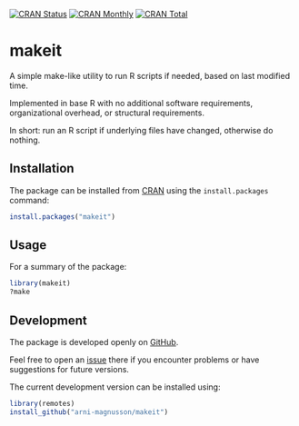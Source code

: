 [![CRAN Status](https://r-pkg.org/badges/version/makeit)](https://cran.r-project.org/package=makeit)
[![CRAN Monthly](https://cranlogs.r-pkg.org/badges/makeit)](https://cran.r-project.org/package=makeit)
[![CRAN Total](https://cranlogs.r-pkg.org/badges/grand-total/makeit)](https://cran.r-project.org/package=makeit)

makeit
=====

A simple make-like utility to run R scripts if needed, based on last modified
time.

Implemented in base R with no additional software requirements, organizational
overhead, or structural requirements.

In short: run an R script if underlying files have changed, otherwise do
nothing.

Installation
------------

The package can be installed from
[CRAN](https://cran.r-project.org/package=makeit) using the `install.packages`
command:

```R
install.packages("makeit")
```

Usage
-----

For a summary of the package:

```R
library(makeit)
?make
```

Development
-----------

The package is developed openly on
[GitHub](https://github.com/arni-magnusson/makeit).

Feel free to open an [issue](https://github.com/arni-magnusson/makeit/issues)
there if you encounter problems or have suggestions for future versions.

The current development version can be installed using:

```R
library(remotes)
install_github("arni-magnusson/makeit")
```
